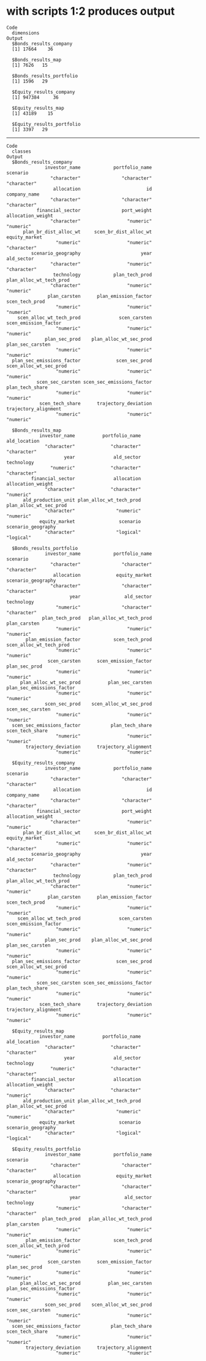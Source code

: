 # with scripts 1:2 produces output

    Code
      dimensions
    Output
      $Bonds_results_company
      [1] 17664    36
      
      $Bonds_results_map
      [1] 7626   15
      
      $Bonds_results_portfolio
      [1] 1596   29
      
      $Equity_results_company
      [1] 947384     36
      
      $Equity_results_map
      [1] 43189    15
      
      $Equity_results_portfolio
      [1] 3397   29
      

---

    Code
      classes
    Output
      $Bonds_results_company
                  investor_name            portfolio_name                  scenario 
                    "character"               "character"               "character" 
                     allocation                        id              company_name 
                    "character"               "character"               "character" 
               financial_sector               port_weight         allocation_weight 
                    "character"                 "numeric"                 "numeric" 
          plan_br_dist_alloc_wt     scen_br_dist_alloc_wt             equity_market 
                      "numeric"                 "numeric"               "character" 
             scenario_geography                      year                ald_sector 
                    "character"                 "numeric"               "character" 
                     technology            plan_tech_prod   plan_alloc_wt_tech_prod 
                    "character"                 "numeric"                 "numeric" 
                   plan_carsten      plan_emission_factor            scen_tech_prod 
                      "numeric"                 "numeric"                 "numeric" 
        scen_alloc_wt_tech_prod              scen_carsten      scen_emission_factor 
                      "numeric"                 "numeric"                 "numeric" 
                  plan_sec_prod    plan_alloc_wt_sec_prod          plan_sec_carsten 
                      "numeric"                 "numeric"                 "numeric" 
      plan_sec_emissions_factor             scen_sec_prod    scen_alloc_wt_sec_prod 
                      "numeric"                 "numeric"                 "numeric" 
               scen_sec_carsten scen_sec_emissions_factor           plan_tech_share 
                      "numeric"                 "numeric"                 "numeric" 
                scen_tech_share      trajectory_deviation      trajectory_alignment 
                      "numeric"                 "numeric"                 "numeric" 
      
      $Bonds_results_map
                investor_name          portfolio_name            ald_location 
                  "character"             "character"             "character" 
                         year              ald_sector              technology 
                    "numeric"             "character"             "character" 
             financial_sector              allocation       allocation_weight 
                  "character"             "character"               "numeric" 
          ald_production_unit plan_alloc_wt_tech_prod  plan_alloc_wt_sec_prod 
                  "character"               "numeric"               "numeric" 
                equity_market                scenario      scenario_geography 
                  "character"               "logical"               "logical" 
      
      $Bonds_results_portfolio
                  investor_name            portfolio_name                  scenario 
                    "character"               "character"               "character" 
                     allocation             equity_market        scenario_geography 
                    "character"               "character"               "character" 
                           year                ald_sector                technology 
                      "numeric"               "character"               "character" 
                 plan_tech_prod   plan_alloc_wt_tech_prod              plan_carsten 
                      "numeric"                 "numeric"                 "numeric" 
           plan_emission_factor            scen_tech_prod   scen_alloc_wt_tech_prod 
                      "numeric"                 "numeric"                 "numeric" 
                   scen_carsten      scen_emission_factor             plan_sec_prod 
                      "numeric"                 "numeric"                 "numeric" 
         plan_alloc_wt_sec_prod          plan_sec_carsten plan_sec_emissions_factor 
                      "numeric"                 "numeric"                 "numeric" 
                  scen_sec_prod    scen_alloc_wt_sec_prod          scen_sec_carsten 
                      "numeric"                 "numeric"                 "numeric" 
      scen_sec_emissions_factor           plan_tech_share           scen_tech_share 
                      "numeric"                 "numeric"                 "numeric" 
           trajectory_deviation      trajectory_alignment 
                      "numeric"                 "numeric" 
      
      $Equity_results_company
                  investor_name            portfolio_name                  scenario 
                    "character"               "character"               "character" 
                     allocation                        id              company_name 
                    "character"               "character"               "character" 
               financial_sector               port_weight         allocation_weight 
                    "character"                 "numeric"                 "numeric" 
          plan_br_dist_alloc_wt     scen_br_dist_alloc_wt             equity_market 
                      "numeric"                 "numeric"               "character" 
             scenario_geography                      year                ald_sector 
                    "character"                 "numeric"               "character" 
                     technology            plan_tech_prod   plan_alloc_wt_tech_prod 
                    "character"                 "numeric"                 "numeric" 
                   plan_carsten      plan_emission_factor            scen_tech_prod 
                      "numeric"                 "numeric"                 "numeric" 
        scen_alloc_wt_tech_prod              scen_carsten      scen_emission_factor 
                      "numeric"                 "numeric"                 "numeric" 
                  plan_sec_prod    plan_alloc_wt_sec_prod          plan_sec_carsten 
                      "numeric"                 "numeric"                 "numeric" 
      plan_sec_emissions_factor             scen_sec_prod    scen_alloc_wt_sec_prod 
                      "numeric"                 "numeric"                 "numeric" 
               scen_sec_carsten scen_sec_emissions_factor           plan_tech_share 
                      "numeric"                 "numeric"                 "numeric" 
                scen_tech_share      trajectory_deviation      trajectory_alignment 
                      "numeric"                 "numeric"                 "numeric" 
      
      $Equity_results_map
                investor_name          portfolio_name            ald_location 
                  "character"             "character"             "character" 
                         year              ald_sector              technology 
                    "numeric"             "character"             "character" 
             financial_sector              allocation       allocation_weight 
                  "character"             "character"               "numeric" 
          ald_production_unit plan_alloc_wt_tech_prod  plan_alloc_wt_sec_prod 
                  "character"               "numeric"               "numeric" 
                equity_market                scenario      scenario_geography 
                  "character"               "logical"               "logical" 
      
      $Equity_results_portfolio
                  investor_name            portfolio_name                  scenario 
                    "character"               "character"               "character" 
                     allocation             equity_market        scenario_geography 
                    "character"               "character"               "character" 
                           year                ald_sector                technology 
                      "numeric"               "character"               "character" 
                 plan_tech_prod   plan_alloc_wt_tech_prod              plan_carsten 
                      "numeric"                 "numeric"                 "numeric" 
           plan_emission_factor            scen_tech_prod   scen_alloc_wt_tech_prod 
                      "numeric"                 "numeric"                 "numeric" 
                   scen_carsten      scen_emission_factor             plan_sec_prod 
                      "numeric"                 "numeric"                 "numeric" 
         plan_alloc_wt_sec_prod          plan_sec_carsten plan_sec_emissions_factor 
                      "numeric"                 "numeric"                 "numeric" 
                  scen_sec_prod    scen_alloc_wt_sec_prod          scen_sec_carsten 
                      "numeric"                 "numeric"                 "numeric" 
      scen_sec_emissions_factor           plan_tech_share           scen_tech_share 
                      "numeric"                 "numeric"                 "numeric" 
           trajectory_deviation      trajectory_alignment 
                      "numeric"                 "numeric" 
      

